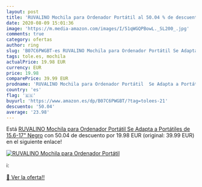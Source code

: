 ```yaml
---
layout: post
title: 'RUVALINO Mochila para Ordenador Portátil al 50.04 % de descuento'
date: 2020-08-09 15:01:36
image: 'https://m.media-amazon.com/images/I/51qWGQPBowL._SL200_.jpg'
comments: true
category: ofertas
author: ring
slug: 'B07C6PWGBT-es RUVALINO Mochila para Ordenador Portátil Se Adapta a...'
tags: tole.es, mochila
actualPrice: 19.98 EUR
currency: EUR
price: 19.98
comparePrice: 39.99 EUR
prodname: 'RUVALINO Mochila para Ordenador Portátil  Se Adapta a Portátiles de 15.6-17" Negro'
country: 'es'
flag: '🇪🇸'
buyurl: 'https://www.amazon.es/dp/B07C6PWGBT/?tag=tolees-21'
descuento: '50.04'
average: '23.98'
---
```


Está [RUVALINO Mochila para Ordenador Portátil  Se Adapta a Portátiles de 15.6-17" Negro](https://www.amazon.es/dp/B07C6PWGBT/?tag=tolees-21) con 50.04 de descuento por 19.98 EUR (original: 39.99 EUR) en el siguiente enlace!

[![RUVALINO Mochila para Ordenador Portátil](https://m.media-amazon.com/images/I/51qWGQPBowL._SL200_.jpg)](https://www.amazon.es/dp/B07C6PWGBT/?tag=tolees-21)

ℹ️:


[🛒 Ver la oferta!!](https://www.amazon.es/dp/B07C6PWGBT/?tag=tolees-21)

